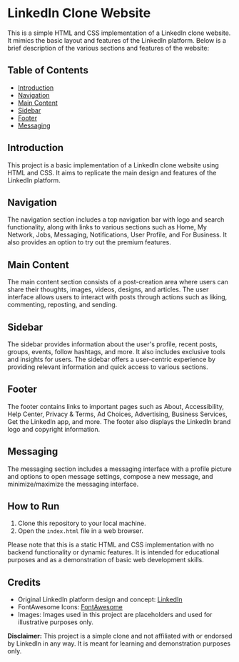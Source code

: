 # LinkedIn Clone Website

This is a simple HTML and CSS implementation of a LinkedIn clone website. It mimics the basic layout and features of the LinkedIn platform. Below is a brief description of the various sections and features of the website:

## Table of Contents

- [Introduction](#introduction)
- [Navigation](#navigation)
- [Main Content](#main-content)
- [Sidebar](#sidebar)
- [Footer](#footer)
- [Messaging](#messaging)

## Introduction

This project is a basic implementation of a LinkedIn clone website using HTML and CSS. It aims to replicate the main design and features of the LinkedIn platform.

## Navigation

The navigation section includes a top navigation bar with logo and search functionality, along with links to various sections such as Home, My Network, Jobs, Messaging, Notifications, User Profile, and For Business. It also provides an option to try out the premium features.

## Main Content

The main content section consists of a post-creation area where users can share their thoughts, images, videos, designs, and articles. The user interface allows users to interact with posts through actions such as liking, commenting, reposting, and sending.

## Sidebar

The sidebar provides information about the user's profile, recent posts, groups, events, follow hashtags, and more. It also includes exclusive tools and insights for users. The sidebar offers a user-centric experience by providing relevant information and quick access to various sections.

## Footer

The footer contains links to important pages such as About, Accessibility, Help Center, Privacy & Terms, Ad Choices, Advertising, Business Services, Get the LinkedIn app, and more. The footer also displays the LinkedIn brand logo and copyright information.

## Messaging

The messaging section includes a messaging interface with a profile picture and options to open message settings, compose a new message, and minimize/maximize the messaging interface.

## How to Run

1. Clone this repository to your local machine.
2. Open the `index.html` file in a web browser.

Please note that this is a static HTML and CSS implementation with no backend functionality or dynamic features. It is intended for educational purposes and as a demonstration of basic web development skills.

## Credits

- Original LinkedIn platform design and concept: [LinkedIn](https://www.linkedin.com/)
- FontAwesome Icons: [FontAwesome](https://fontawesome.com/)
- Images: Images used in this project are placeholders and used for illustrative purposes only.

**Disclaimer:** This project is a simple clone and not affiliated with or endorsed by LinkedIn in any way. It is meant for learning and demonstration purposes only.
